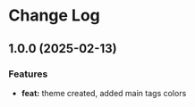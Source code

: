 # Change Log

## 1.0.0 (2025-02-13)

### Features

* **feat:** theme created, added main tags colors